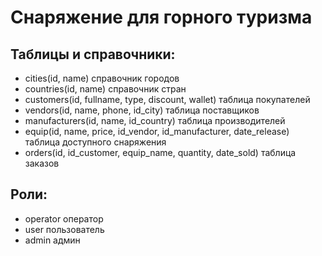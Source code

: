 # Снаряжение для горного туризма

## Таблицы и справочники:

-   cities(id, name) справочник городов
-   countries(id, name) справочник стран
-   customers(id, fullname, type, discount, wallet) таблица покупателей
-   vendors(id, name, phone, id_city) таблица поставщиков
-   manufacturers(id, name, id_country) таблица производителей
-   equip(id, name, price, id_vendor, id_manufacturer, date_release) таблица доступного снаряжения
-   orders(id, id_customer, equip_name, quantity, date_sold) таблица заказов

## Роли:

-   operator оператор
-   user пользователь
-   admin админ
